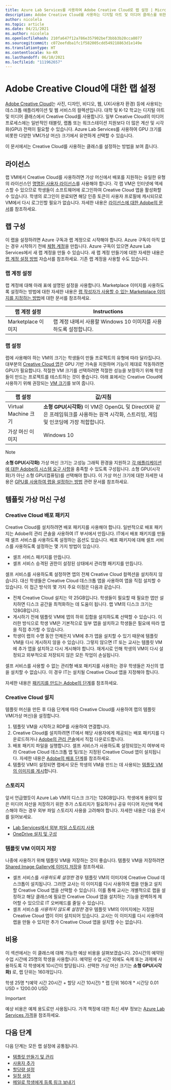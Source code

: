 ```yaml
---
title: Azure Lab Services를 사용하여 Adobe Creative Cloud로 랩 설정 | Microsoft Docs
description: Adobe Creative Cloud를 사용하는 디지털 아트 및 미디어 클래스를 위한 랩을 설정하는 방법에 대해 알아봅니다.
author: nicolela
ms.topic: article
ms.date: 04/21/2021
ms.author: nicolela
ms.openlocfilehash: 210fa647f12a786e357902bef3bbb3b20cca8077
ms.sourcegitcommit: c072eefdba1fc1f582005cdd549218863d1e149e
ms.translationtype: HT
ms.contentlocale: ko-KR
ms.lasthandoff: 06/10/2021
ms.locfileid: "111962657"
---
```

# <a name="set-up-a-lab-for-adobe-creative-cloud"></a>Adobe Creative Cloud에 대한 랩 설정
[Adobe Creative Cloud](https://www.adobe.com/creativecloud.html)는 사진, 디자인, 비디오, 웹, UX(사용자 환경) 등에 사용되는 데스크톱 애플리케이션 및 웹 서비스의 컬렉션입니다.  대학 및 K-12 학교는 디지털 아트 및 미디어 클래스에서 Creative Cloud를 사용합니다.  일부 Creative Cloud의 미디어 프로세스에는 일반적인 태블릿, 랩톱 또는 워크스테이션 지원보다 더 많은 계산 및 시각화(GPU) 전력이 필요할 수 있습니다.  Azure Lab Services를 사용하여 GPU 크기를 비롯한 다양한 VM(가상 머신) 크기에서 유연하게 선택할 수 있습니다.

이 문서에서는 Creative Cloud를 사용하는 클래스를 설정하는 방법을 보여 줍니다.

## <a name="licensing"></a>라이선스
랩 VM에서 Creative Cloud를 사용하려면 가상 머신에서 배포를 지원하는 유일한 유형의 라이선스인 [명명된 사용자 라이선스](https://helpx.adobe.com/enterprise/kb/technical-support-boundaries-virtualized-server-based.html#main_Licensing_considerations)를 사용해야 합니다.  각 랩 VM은 인터넷에 액세스할 수 있으므로 학생들이 소프트웨어에 로그인하여 Creative Cloud 앱을 활성화할 수 있습니다.  학생의 로그인이 완료되면 해당 인증 토큰이 사용자 프로필에 캐시되므로 VM에서 다시 로그인할 필요가 없습니다.  자세한 내용은 [라이선스에 대한 Adobe의 문서](https://helpx.adobe.com/enterprise/using/licensing.html)를 참조하세요.

## <a name="lab-configuration"></a>랩 구성
이 랩을 설정하려면 Azure 구독과 랩 계정으로 시작해야 합니다. Azure 구독이 아직 없는 경우 시작하기 전에 [체험 계정](https://azure.microsoft.com/free/)을 만듭니다. Azure 구독이 있으면 Azure Lab Services에서 새 랩 계정을 만들 수 있습니다. 새 랩 계정 만들기에 대한 자세한 내용은 [랩 계정 설정 방법](./tutorial-setup-lab-account.md) 자습서를 참조하세요. 기존 랩 계정을 사용할 수도 있습니다.

### <a name="lab-account-settings"></a>랩 계정 설정

랩 계정에 대해 아래 표에 설명된 설정을 사용합니다. Marketplace 이미지를 사용하도록 설정하는 방법에 대한 자세한 내용은 [랩 작성자가 사용할 수 있는 Marketplace 이미지를 지정하는 방법](./specify-marketplace-images.md)에 대한 문서를 참조하세요.

| 랩 계정 설정 | Instructions |
| ------------------- | ------------ |
|Marketplace 이미지| 랩 계정 내에서 사용할 Windows 10 이미지를 사용하도록 설정합니다.|

### <a name="lab-settings"></a>랩 설정

랩에 사용해야 하는 VM의 크기는 학생들이 만들 프로젝트의 유형에 따라 달라집니다.  대부분의 [Creative Cloud 앱](https://helpx.adobe.com/creative-cloud/system-requirements.html)은 GPU 기반 가속을 지원하며 기능이 제대로 작동하려면 GPU가 필요합니다.  적절한 VM 크기를 선택하려면 적절한 성능을 보장하기 위해 학생들이 만드는 프로젝트를 테스트하는 것이 좋습니다.  아래 표에서는 Creative Cloud에 사용하기 위해 권장되는 [VM 크기](./administrator-guide.md#vm-sizing)를 보여 줍니다.  

| 랩 설정 | 값/지침 |
| ------------ | ------------------ |
|Virtual Machine 크기| **소형 GPU(시각화)**  이 VM은 OpenGL 및 DirectX와 같은 프레임워크를 사용하는 원격 시각화, 스트리밍, 게임 및 인코딩에 가장 적합합니다.|  
|가상 머신 이미지| Windows 10 |

> [!NOTE]
> **소형 GPU(시각화)** 가상 머신 크기는 고성능 그래픽 환경을 지원하고 [각 애플리케이션에 대한 Adobe의 시스템 요구 사항](https://helpx.adobe.com/creative-cloud/system-requirements.html)을 충족할 수 있도록 구성됩니다.  소형 GPU(시각화)가 아닌 소형 GPU(컴퓨팅)를 선택해야 합니다.  이 가상 머신 크기에 대한 자세한 내용은 [GPU를 사용하여 랩을 설정하는 방법](./how-to-setup-lab-gpu.md) 관련 문서를 참조하세요.

## <a name="template-virtual-machine-configuration"></a>템플릿 가상 머신 구성

### <a name="creative-cloud-deployment-package"></a>Creative Cloud 배포 패키지
Creative Cloud를 설치하려면 배포 패키지를 사용해야 합니다. 일반적으로 배포 패키지는 Adobe의 관리 콘솔을 사용하여 IT 부서에서 만듭니다.  IT에서 배포 패키지를 만들 때 셀프 서비스를 사용하도록 설정하는 옵션도 있습니다.  배포 패키지에 대해 셀프 서비스를 사용하도록 설정하는 몇 가지 방법이 있습니다.
-    셀프 서비스 패키지를 만듭니다.
-    셀프 서비스 승격된 권한이 설정된 상태에서 관리형 패키지를 만듭니다.

셀프 서비스를 사용하도록 설정하면 앱의 전체 Creative Cloud 컬렉션을 설치하지 않습니다.  대신 학생들은 Creative Cloud 데스크톱 앱을 사용하여 앱을 직접 설치할 수 있습니다.  이 접근 방식의 몇 가지 주요 이점은 다음과 같습니다.
- 전체 Creative Cloud 설치는 약 25GB입니다.  학생들이 필요할 때 필요한 앱만 설치하면 디스크 공간을 최적화하는 데 도움이 됩니다. 랩 VM의 디스크 크기는 128GB입니다.
- 게시하기 전에 템플릿 VM에 앱의 하위 집합을 설치하도록 선택할 수 있습니다.  이러한 방식으로 학생 VM은 기본적으로 일부 앱을 설치하고 학생들은 필요에 따라 앱을 직접 추가할 수 있습니다.
- 학생이 랩의 수명 동안 언제든지 VM에 추가 앱을 설치할 수 있기 때문에 템플릿 VM을 다시 게시하지 않을 수 있습니다.  그렇지 않으면 IT 또는 교사는 템플릿 VM에 추가 앱을 설치하고 다시 게시해야 합니다.  재게시로 인해 학생의 VM이 다시 설정되고 외부적으로 저장되지 않은 모든 작업이 손실됩니다.

셀프 서비스를 사용할 수 없는 관리형 배포 패키지를 사용하는 경우 학생들은 자신의 앱을 설치할 수 없습니다.  이 경우 IT는 설치될 Creative Cloud 앱을 지정해야 합니다.

자세한 내용은 [패키지를 만드는 Adobe의 단계](https://helpx.adobe.com/enterprise/admin-guide.html/enterprise/using/create-nul-packages.ug.html)를 참조하세요.

### <a name="install-creative-cloud"></a>Creative Cloud 설치
템플릿 머신을 만든 후 다음 단계에 따라 Creative Cloud를 사용하여 랩의 템플릿 VM(가상 머신)을 설정합니다.
1. 템플릿 VM을 시작하고 RDP를 사용하여 연결합니다.
1. Creative Cloud를 설치하려면 IT에서 해당 사용자에게 제공되는 배포 패키지를 다운로드하거나 [Adobe의 관리 콘솔](https://adminconsole.adobe.com/)에서 직접 다운로드합니다.
1. 배포 패키지 파일을 실행합니다.  셀프 서비스가 사용하도록 설정되었는지 여부에 따라 Creative Cloud 데스크톱 앱 및/또는 지정된 Creative Cloud 앱이 설치됩니다.
자세한 내용은 [Adobe의 배포 단계](https://helpx.adobe.com/enterprise/admin-guide.html/enterprise/using/deploy-packages.ug.html)를 참조하세요.
1. 템플릿 VM이 설정되면 랩에서 모든 학생의 VM을 만드는 데 사용되는 [템플릿 VM의 이미지를 게시](how-to-create-manage-template.md)합니다.

### <a name="storage"></a>스토리지
앞서 언급했듯이 Azure Lab VM의 디스크 크기는 128GB입니다.  학생에게 용량이 많은 미디어 자산을 저장하기 위한 추가 스토리지가 필요하거나 공유 미디어 자산에 액세스해야 하는 경우 외부 파일 스토리지 사용을 고려해야 합니다.  자세한 내용은 다음 문서를 읽어보세요.
-    [Lab Services에서 외부 파일 스토리지 사용](how-to-attach-external-storage.md)
-    [OneDrive 설치 및 구성](./how-to-prepare-windows-template.md#install-and-configure-onedrive)

### <a name="save-template-vm-image"></a>템플릿 VM 이미지 저장
나중에 사용하기 위해 템플릿 VM을 저장하는 것이 좋습니다.  템플릿 VM을 저장하려면 [Shared Image Gallery에 이미지 저장](./how-to-use-shared-image-gallery.md#save-an-image-to-the-shared-image-gallery)을 참조하세요.
- 셀프 서비스를 *사용하도록 설정한* 경우 템플릿 VM의 이미지에 Creative Cloud 데스크톱이 설치됩니다.  그러면 교사는 이 이미지를 다시 사용하여 랩을 만들고 설치할 Creative Cloud 앱을 선택할 수 있습니다.  이를 통해 교사는 개별적으로 랩을 설정하고 해당 클래스에 필요한 Creative Cloud 앱을 설치하는 기능을 완벽하게 제어할 수 있으므로 IT 오버헤드를 줄일 수 있습니다.
- 셀프 서비스를 *사용하지 않도록 설정한* 경우 템플릿 VM의 이미지에는 지정된 Creative Cloud 앱이 이미 설치되어 있습니다.  교사는 이 이미지를 다시 사용하여 랩을 만들 수 있지만 추가 Creative Cloud 앱을 설치할 수는 없습니다.

## <a name="cost"></a>비용

이 섹션에서는 이 클래스에 대해 가능한 예상 비용을 살펴보겠습니다.  20시간의 예약된 수업 시간에 25명의 학생을 사용합니다.  예약된 수업 시간 외에도 숙제 또는 과제에 사용하도록 각 학생에게 10시간이 할당됩니다. 선택한 가상 머신 크기는 **소형 GPU(시각화)** 로, 랩 단위는 160개입니다.

학생 25명 \*(예약 시간 20시간 + 할당 시간 10시간) \* 랩 단위 160개 * 시간당 0.01 USD = 1200.00 USD

>[!IMPORTANT]
> 예상 비용은 예제 용도로만 사용됩니다.  가격 책정에 대한 최신 세부 정보는 [Azure Lab Services 가격](https://azure.microsoft.com/pricing/details/lab-services/)을 참조하세요.  

## <a name="next-steps"></a>다음 단계

다음 단계는 모든 랩 설정에 공통됩니다.

- [템플릿 만들기 및 관리](how-to-create-manage-template.md)
- [사용자 추가](tutorial-setup-classroom-lab.md#add-users-to-the-lab)
- [할당량 설정](how-to-configure-student-usage.md#set-quotas-for-users)
- [일정 설정](tutorial-setup-classroom-lab.md#set-a-schedule-for-the-lab)
- [메일로 학생에게 등록 링크 보내기](how-to-configure-student-usage.md#send-invitations-to-users)
